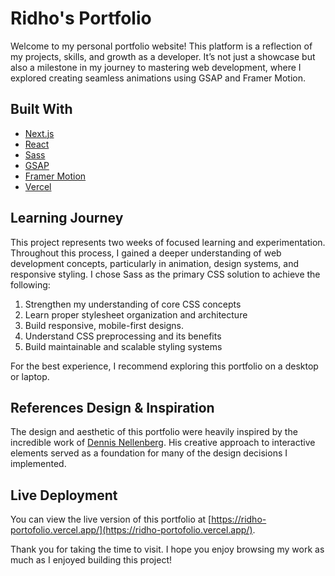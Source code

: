 # Ridho's Portfolio

Welcome to my personal portfolio website! This platform is a reflection of my projects, skills, and growth as a developer. It’s not just a showcase but also a milestone in my journey to mastering web development, where I explored creating seamless animations using GSAP and Framer Motion.

## Built With

- [Next.js](https://nextjs.org/)
- [React](https://reactjs.org/)
- [Sass](https://sass-lang.com/)
- [GSAP](https://greensock.com/gsap/)
- [Framer Motion](https://www.framer.com/motion/)
- [Vercel](https://vercel.com/)

## Learning Journey

This project represents two weeks of focused learning and experimentation. Throughout this process, I gained a deeper understanding of web development concepts, particularly in animation, design systems, and responsive styling. I chose Sass as the primary CSS solution to achieve the following:

1. Strengthen my understanding of core CSS concepts
2. Learn proper stylesheet organization and architecture
3. Build responsive, mobile-first designs.
4. Understand CSS preprocessing and its benefits
5. Build maintainable and scalable styling systems

For the best experience, I recommend exploring this portfolio on a desktop or laptop.

## References Design & Inspiration

The design and aesthetic of this portfolio were heavily inspired by the incredible work of [Dennis Nellenberg](https://dennissnellenberg.com/). His creative approach to interactive elements served as a foundation for many of the design decisions I implemented.

## Live Deployment

You can view the live version of this portfolio at [https://ridho-portofolio.vercel.app/](https://ridho-portofolio.vercel.app/).

Thank you for taking the time to visit. I hope you enjoy browsing my work as much as I enjoyed building this project!

